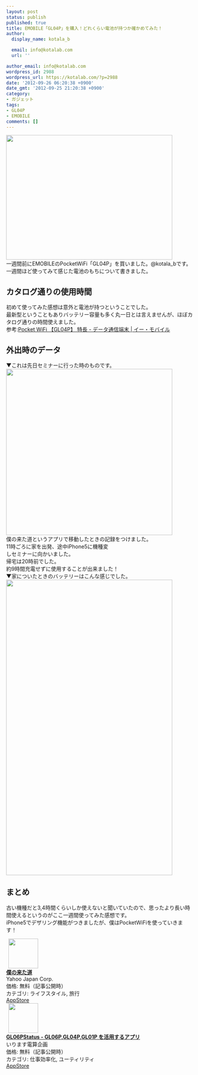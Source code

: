 ```yaml
---
layout: post
status: publish
published: true
title: EMOBILE「GL04P」を購入！どれくらい電池が持つか確かめてみた！
author:
  display_name: kotala_b

  email: info@kotalab.com
  url: ''

author_email: info@kotalab.com
wordpress_id: 2988
wordpress_url: https://kotalab.com/?p=2988
date: '2012-09-26 06:20:38 +0900'
date_gmt: '2012-09-25 21:20:38 +0900'
category:
- ガジェット
tags:
- GL04P
- EMOBILE
comments: []
---
```

<p><img alt="" src="https://kotalab.com/wp-content/uploads/slooProImg_20120926062036.jpg" width="448" height="336" /><br />
一週間前にEMOBILEのPocketWiFi「GL04P」を買いました。@kotala_bです。<br />
一週間ほど使ってみて感じた電池のもちについて書きました。<br />
</p>
<!--more-->
<h2>カタログ通りの使用時間</h2>
<p>初めて使ってみた感想は意外と電池が持つということでした。<br />
最新型ということもありバッテリー容量も多く丸一日とは言えませんが、ほぼカタログ通りの時間使えました。<br />
参考:<a href="http://emobile.jp/products/gl04p/" target="_blank">Pocket WiFi 【GL04P】 特長 - データ通信端末 | イー・モバイル</a></p>
<h2>外出時のデータ</h2>
<p>▼これは先日セミナーに行った時のものです。<br />
<img alt="" src="https://kotalab.com/wp-content/uploads/slooProImg_20120926062034.jpg" width="448" height="448" /><br />
僕の来た道というアプリで移動したときの記録をつけました。<br />
11時ごろに家を出発、途中iPhone5に機種変<br />
しセミナーに向かいました。<br />
帰宅は20時前でした。<br />
約9時間充電せずに使用することが出来ました！<br />
▼家についたときのバッテリーはこんな感じでした。<br />
<img alt="" src="https://kotalab.com/wp-content/uploads/slooProImg_20120926062032.png" width="448" height="796" /></p>
<h2>まとめ</h2>
<p>古い機種だと3,4時間くらいしか使えないと聞いていたので、思ったより長い時間使えるというのがここ一週間使ってみた感想です。<br />
iPhone5でデザリング機能がつきましたが、僕はPocketWiFiを使っていきます！</p>
<div class="applink">
<div class="applinkimg"><a href="https://itunes.apple.com/jp/app/puno-laita-dao/id536059062?mt=8&uo=4&at=10l4yU" rel="nofollow" target="_blank"><img hspace="6" src="http://a1186.phobos.apple.com/us/r30/Purple4/v4/7c/a0/0e/7ca00ea2-ba5b-70f2-0865-8d568d5313e7/mzl.amaxlysm.png" width="80" /></a></div>
<div class="applinktext">
<div class="applinktitle"><strong><a href="https://itunes.apple.com/jp/app/puno-laita-dao/id536059062?mt=8&uo=4&at=10l4yU" rel="nofollow" target="_blank">僕の来た道</a></strong></div>
<div class="applinkinfo">Yahoo Japan Corp.</div>
<div class="applinkinfo">価格: 無料（記事公開時）</div>
<div class="applinkinfo">カテゴリ: ライフスタイル, 旅行</div>
</div>
<div class="clear"></div>
<div class="appstorelink"><a href="https://itunes.apple.com/jp/app/puno-laita-dao/id536059062?mt=8&uo=4&at=10l4yU" rel="nofollow" target="_blank">AppStore</a></div>
</div>
<div class="applink">
<div class="applinkimg"><a href="https://itunes.apple.com/jp/app/gl06pstatus-gl06p-gl04p-gl01p/id518845331?mt=8&uo=4&at=10l4yU" rel="nofollow" target="_blank"><img hspace="6" src="http://a762.phobos.apple.com/us/r30/Purple/v4/a5/8d/fa/a58dfaf3-7495-9dcc-9491-a50fc118e639/mzl.mwutcham.png" width="80" /></a></div>
<div class="applinktext">
<div class="applinktitle"><strong><a href="https://itunes.apple.com/jp/app/gl06pstatus-gl06p-gl04p-gl01p/id518845331?mt=8&uo=4&at=10l4yU" rel="nofollow" target="_blank">GL06PStatus - GL06P,GL04P,GL01P を活用するアプリ</a></strong></div>
<div class="applinkinfo">いります電算企画</div>
<div class="applinkinfo">価格: 無料（記事公開時）</div>
<div class="applinkinfo">カテゴリ: 仕事効率化, ユーティリティ</div>
</div>
<div class="clear"></div>
<div class="appstorelink"><a href="https://itunes.apple.com/jp/app/gl06pstatus-gl06p-gl04p-gl01p/id518845331?mt=8&uo=4&at=10l4yU" rel="nofollow" target="_blank">AppStore</a></div>
</div>
